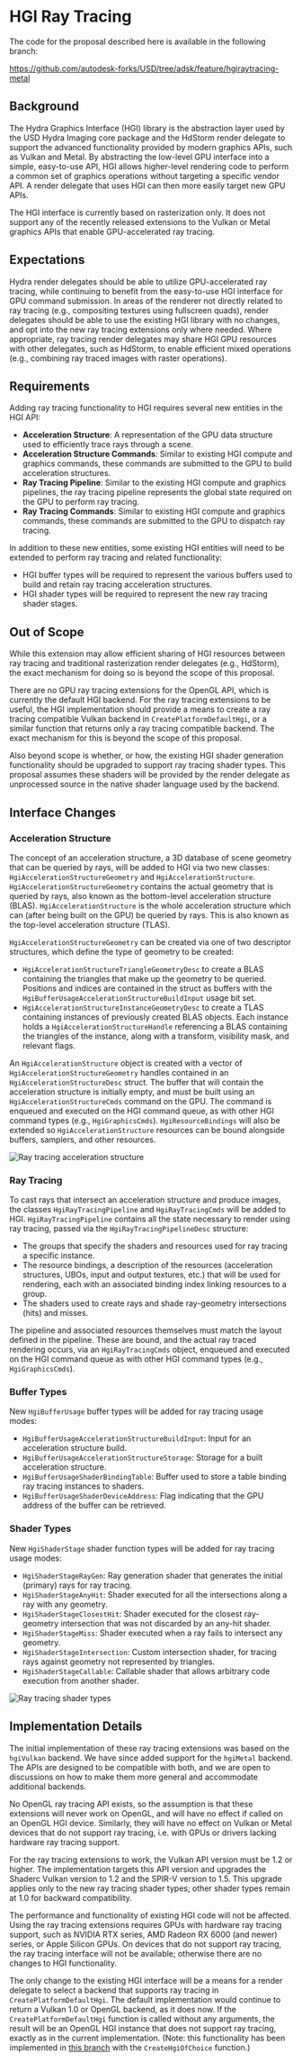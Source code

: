 # HGI Ray Tracing

The code for the proposal described here is available in the following branch:

https://github.com/autodesk-forks/USD/tree/adsk/feature/hgiraytracing-metal

## Background

The Hydra Graphics Interface (HGI) library is the abstraction layer used by the USD Hydra Imaging core package and the HdStorm render delegate to support the advanced functionality provided by modern graphics APIs, such as Vulkan and Metal. By abstracting the low-level GPU interface into a simple, easy-to-use API, HGI allows higher-level rendering code to perform a common set of graphics operations without targeting a specific vendor API. A render delegate that uses HGI can then more easily target new GPU APIs.

The HGI interface is currently based on rasterization only. It does not support any of the recently released extensions to the Vulkan or Metal graphics APIs that enable GPU-accelerated ray tracing.

## Expectations

Hydra render delegates should be able to utilize GPU-accelerated ray tracing, while continuing to benefit from the easy-to-use HGI interface for GPU command submission. In areas of the renderer not directly related to ray tracing (e.g., compositing textures using fullscreen quads), render delegates should be able to use the existing HGI library with no changes, and opt into the new ray tracing extensions only where needed. Where appropriate, ray tracing render delegates may share HGI GPU resources with other delegates, such as HdStorm, to enable efficient mixed operations (e.g., combining ray traced images with raster operations).

## Requirements

Adding ray tracing functionality to HGI requires several new entities in the HGI API:

* **Acceleration Structure**: A representation of the GPU data structure used to efficiently trace rays through a scene.
* **Acceleration Structure Commands**: Similar to existing HGI compute and graphics commands, these commands are submitted to the GPU to build acceleration structures.
* **Ray Tracing Pipeline**: Similar to the existing HGI compute and graphics pipelines, the ray tracing pipeline represents the global state required on the GPU to perform ray tracing.
* **Ray Tracing Commands**: Similar to existing HGI compute and graphics commands, these commands are submitted to the GPU to dispatch ray tracing.

In addition to these new entities, some existing HGI entities will need to be extended to perform ray tracing and related functionality:

* HGI buffer types will be required to represent the various buffers used to build and retain ray tracing acceleration structures.
* HGI shader types will be required to represent the new ray tracing shader stages.

## Out of Scope

While this extension may allow efficient sharing of HGI resources between ray tracing and traditional rasterization render delegates (e.g., HdStorm), the exact mechanism for doing so is beyond the scope of this proposal.

There are no GPU ray tracing extensions for the OpenGL API, which is currently the default HGI backend. For the ray tracing extensions to be useful, the HGI implementation should provide a means to create a ray tracing compatible Vulkan backend in `CreatePlatformDefaultHgi`, or a similar function that returns only a ray tracing compatible backend. The exact mechanism for this is beyond the scope of this proposal.

Also beyond scope is whether, or how, the existing HGI shader generation functionality should be upgraded to support ray tracing shader types. This proposal assumes these shaders will be provided by the render delegate as unprocessed source in the native shader language used by the backend.

## Interface Changes

### Acceleration Structure

The concept of an acceleration structure, a 3D database of scene geometry that can be queried by rays, will be added to HGI via two new classes: `HgiAccelerationStructureGeometry` and `HgiAccelerationStructure`. `HgiAccelerationStructureGeometry` contains the actual geometry that is queried by rays, also known as the bottom-level  acceleration structure (BLAS). `HgiAccelerationStructure` is the whole acceleration structure which can (after being built on the GPU) be queried by rays. This is also known as the top-level acceleration structure (TLAS).

`HgiAccelerationStructureGeometry` can be created via one of two descriptor structures, which define the type of geometry to be created:
* `HgiAccelerationStructureTriangleGeometryDesc` to create a BLAS containing the triangles that make up the geometry to be queried. Positions and indices are contained in the struct as buffers with the `HgiBufferUsageAccelerationStructureBuildInput` usage bit set.
* `HgiAccelerationStructureInstanceGeometryDesc` to create a TLAS containing instances of previously created BLAS objects. Each instance holds a `HgiAccelerationStructureHandle` referencing a BLAS containing the triangles of the instance, along with a transform, visibility mask, and relevant flags.

An `HgiAccelerationStructure` object is created with a vector of `HgiAccelerationStructureGeometry` handles contained in an `HgiAccelerationStructureDesc` struct. The buffer that will contain the acceleration structure is initially empty, and must be built using an `HgiAccelerationStructureCmds` command on the GPU. The command is enqueued and executed on the HGI command queue, as with other HGI command types (e.g., `HgiGraphicsCmds`). `HgiResourceBindings` will also be extended so `HgiAccelerationStructure` resources can be bound alongside buffers, samplers, and other resources.

![Ray tracing acceleration structure](./AccelerationStructure.PNG)

### Ray Tracing

To cast rays that intersect an acceleration structure and produce images, the classes `HgiRayTracingPipeline` and `HgiRayTracingCmds` will be added to HGI. `HgiRayTracingPipeline` contains all the state necessary to render using ray tracing, passed via the `HgiRayTracingPipelineDesc` structure:

* The groups that specify the shaders and resources used for ray tracing a specific instance.
* The resource bindings, a description of the resources (acceleration structures, UBOs, input and output textures, etc.) that will be used for rendering, each with an associated binding index linking resources to a group.
* The shaders used to create rays and shade ray-geometry intersections (hits) and misses.

The pipeline and associated resources themselves must match the layout defined in the pipeline. These are bound, and the actual ray traced rendering occurs, via an `HgiRayTracingCmds` object, enqueued and executed on the HGI command queue as with other HGI command types (e.g., `HgiGraphicsCmds`).

### Buffer Types

New `HgiBufferUsage` buffer types will be added for ray tracing usage modes:

* `HgiBufferUsageAccelerationStructureBuildInput`: Input for an acceleration structure build.
* `HgiBufferUsageAccelerationStructureStorage`: Storage for a built acceleration structure.
* `HgiBufferUsageShaderBindingTable`: Buffer used to store a table binding ray tracing instances to shaders.
* `HgiBufferUsageShaderDeviceAddress`: Flag indicating that the GPU address of the buffer can be retrieved.

### Shader Types

New `HgiShaderStage` shader function types will be added for ray tracing usage modes:

* `HgiShaderStageRayGen`: Ray generation shader that generates the initial (primary) rays for ray tracing.
* `HgiShaderStageAnyHit`: Shader executed for all the intersections along a ray with any geometry.
* `HgiShaderStageClosestHit`: Shader executed for the closest ray-geometry intersection that was not discarded by an any-hit shader.
* `HgiShaderStageMiss`: Shader executed when a ray fails to intersect any geometry.
* `HgiShaderStageIntersection`: Custom intersection shader, for tracing rays against geometry not represented by triangles.
* `HgiShaderStageCallable`: Callable shader that allows arbitrary code execution from another shader.

![Ray tracing shader types](./ShaderStages.PNG)

## Implementation Details

The initial implementation of these ray tracing extensions was based on the `hgiVulkan` backend. We have since added support for the `hgiMetal` backend. The APIs are designed to be compatible with both, and we are open to discussions on how to make them more general and accommodate additional backends.

No OpenGL ray tracing API exists, so the assumption is that these extensions will never work on OpenGL, and will have no effect if called on an OpenGL HGI device. Similarly, they will have no effect on Vulkan or Metal devices that do not support ray tracing, i.e. with GPUs or drivers lacking hardware ray tracing support.

For the ray tracing extensions to work, the Vulkan API version must be 1.2 or higher. The implementation targets this API version and upgrades the Shaderc Vulkan version to 1.2 and the SPIR-V version to 1.5. This upgrade applies only to the new ray tracing shader types; other shader types remain at 1.0 for backward compatibility.

The performance and functionality of existing HGI code will not be affected. Using the ray tracing extensions requires GPUs with hardware ray tracing support, such as NVIDIA RTX series, AMD Radeon RX 6000 (and newer) series, or Apple Silicon GPUs. On devices that do not support ray tracing, the ray tracing interface will not be available; otherwise there are no changes to HGI functionality.

The only change to the existing HGI interface will be a means for a render delegate to select a backend that supports ray tracing in `CreatePlatformDefaultHgi`. The default implementation would continue to return a Vulkan 1.0 or OpenGL backend, as it does now. If the `CreatePlatformDefaultHgi` function is called without any arguments, the result will be an OpenGL HGI instance that does not support ray tracing, exactly as in the current implementation. (Note: this functionality has been implemented in [this branch](https://github.com/autodesk-forks/USD/blob/c7a05671e615d7406bf9bbdc7894f4020ebf0c46/pxr/imaging/hgi/hgi.h#L153) with the `CreateHgiOfChoice` function.)
